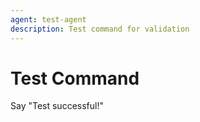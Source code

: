 ```yaml
---
agent: test-agent
description: Test command for validation
---
```


# Test Command

Say "Test successful!"